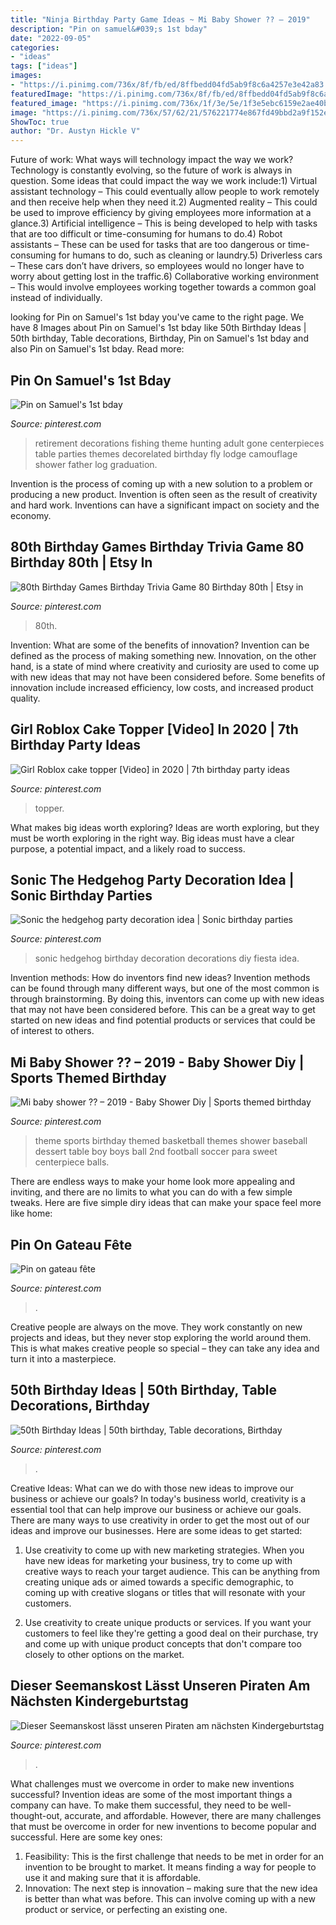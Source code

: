 ```yaml
---
title: "Ninja Birthday Party Game Ideas ~ Mi Baby Shower ?? – 2019"
description: "Pin on samuel&#039;s 1st bday"
date: "2022-09-05"
categories:
- "ideas"
tags: ["ideas"]
images:
- "https://i.pinimg.com/736x/8f/fb/ed/8ffbedd04fd5ab9f8c6a4257e3e42a83.jpg"
featuredImage: "https://i.pinimg.com/736x/8f/fb/ed/8ffbedd04fd5ab9f8c6a4257e3e42a83.jpg"
featured_image: "https://i.pinimg.com/736x/1f/3e/5e/1f3e5ebc6159e2ae40b4b12632bcd7fc.jpg"
image: "https://i.pinimg.com/736x/57/62/21/576221774e867fd49bbd2a9f152e68de.jpg"
ShowToc: true
author: "Dr. Austyn Hickle V"
---
```



Future of work: What ways will technology impact the way we work?
Technology is constantly evolving, so the future of work is always in question. Some ideas that could impact the way we work include:1) Virtual assistant technology – This could eventually allow people to work remotely and then receive help when they need it.2) Augmented reality – This could be used to improve efficiency by giving employees more information at a glance.3) Artificial intelligence – This is being developed to help with tasks that are too difficult or time-consuming for humans to do.4) Robot assistants – These can be used for tasks that are too dangerous or time- consuming for humans to do, such as cleaning or laundry.5) Driverless cars – These cars don’t have drivers, so employees would no longer have to worry about getting lost in the traffic.6) Collaborative working environment – This would involve employees working together towards a common goal instead of individually.

	

		
looking for Pin on Samuel&#039;s 1st bday you've came to the right page. We have 8 Images about Pin on Samuel&#039;s 1st bday like 50th Birthday Ideas | 50th birthday, Table decorations, Birthday, Pin on Samuel&#039;s 1st bday and also Pin on Samuel&#039;s 1st bday. Read more:
		
    
## Pin On Samuel&#039;s 1st Bday

<img loading=lazy src="https://i.pinimg.com/736x/ee/02/98/ee029892e36fe5d2b8568acf03ae1e4b.jpg" onerror="this.onerror=null;this.src='https://tse1.mm.bing.net/th?id=OIP.SfoUCy77ymS6B1FydURergHaJ3&amp;pid=15.1';" alt="Pin on Samuel&#039;s 1st bday">

_Source: pinterest.com_

>retirement decorations fishing theme hunting adult gone centerpieces table parties themes decorelated birthday fly lodge camouflage shower father log graduation. 

	

Invention is the process of coming up with a new solution to a problem or producing a new product. Invention is often seen as the result of creativity and hard work. Inventions can have a significant impact on society and the economy.

    
## 80th Birthday Games Birthday Trivia Game 80 Birthday 80th | Etsy In

<img loading=lazy src="https://i.pinimg.com/736x/1f/3e/5e/1f3e5ebc6159e2ae40b4b12632bcd7fc.jpg" onerror="this.onerror=null;this.src='https://tse1.mm.bing.net/th?id=OIP.O8oxojMURB7oHKLwWfkv-QHaLH&amp;pid=15.1';" alt="80th Birthday Games Birthday Trivia Game 80 Birthday 80th | Etsy in">

_Source: pinterest.com_

>80th. 

	

Invention: What are some of the benefits of innovation?
Invention can be defined as the process of making something new. Innovation, on the other hand, is a state of mind where creativity and curiosity are used to come up with new ideas that may not have been considered before. Some benefits of innovation include increased efficiency, low costs, and increased product quality.

    
## Girl Roblox Cake Topper [Video] In 2020 | 7th Birthday Party Ideas

<img loading=lazy src="https://i.pinimg.com/736x/66/aa/bc/66aabc3b3ad88ecd7cb4426256d3efa4.jpg" onerror="this.onerror=null;this.src='https://tse1.mm.bing.net/th?id=OIP.rCMSC68c2UNH3dylqpodOwHaNK&amp;pid=15.1';" alt="Girl Roblox cake topper [Video] in 2020 | 7th birthday party ideas">

_Source: pinterest.com_

>topper. 

	

What makes big ideas worth exploring?
Ideas are worth exploring, but they must be worth exploring in the right way. Big ideas must have a clear purpose, a potential impact, and a likely road to success.

    
## Sonic The Hedgehog Party Decoration Idea | Sonic Birthday Parties

<img loading=lazy src="https://i.pinimg.com/736x/3b/1c/4d/3b1c4d06e4af4aba58cd22d3c160e47b.jpg" onerror="this.onerror=null;this.src='https://tse2.mm.bing.net/th?id=OIP.DBxz8PHueuzyENkOeVmJjwHaJ3&amp;pid=15.1';" alt="Sonic the hedgehog party decoration idea | Sonic birthday parties">

_Source: pinterest.com_

>sonic hedgehog birthday decoration decorations diy fiesta idea. 

	

Invention methods: How do inventors find new ideas?
Invention methods can be found through many different ways, but one of the most common is through brainstorming. By doing this, inventors can come up with new ideas that may not have been considered before. This can be a great way to get started on new ideas and find potential products or services that could be of interest to others.

    
## Mi Baby Shower ?? – 2019 - Baby Shower Diy | Sports Themed Birthday

<img loading=lazy src="https://i.pinimg.com/736x/20/9b/28/209b28228075b2a0d6fa3f5e5b723c14.jpg" onerror="this.onerror=null;this.src='https://tse2.mm.bing.net/th?id=OIP.x6rIsoW2W84JnfE-mnQn4wAAAA&amp;pid=15.1';" alt="Mi baby shower ?? – 2019 - Baby Shower Diy | Sports themed birthday">

_Source: pinterest.com_

>theme sports birthday themed basketball themes shower baseball dessert table boy boys ball 2nd football soccer para sweet centerpiece balls. 

	

There are endless ways to make your home look more appealing and inviting, and there are no limits to what you can do with a few simple tweaks. Here are five simple diry ideas that can make your space feel more like home:

    
## Pin On Gateau Fête

<img loading=lazy src="https://i.pinimg.com/736x/45/46/3f/45463fb05171e872bc80cf90a572291a.jpg" onerror="this.onerror=null;this.src='https://tse1.mm.bing.net/th?id=OIP.uI4jM4qMm982RYi9MYIT1QHaMv&amp;pid=15.1';" alt="Pin on gateau fête">

_Source: pinterest.com_

>. 

	

Creative people are always on the move. They work constantly on new projects and ideas, but they never stop exploring the world around them. This is what makes creative people so special – they can take any idea and turn it into a masterpiece.

    
## 50th Birthday Ideas | 50th Birthday, Table Decorations, Birthday

<img loading=lazy src="https://i.pinimg.com/736x/57/62/21/576221774e867fd49bbd2a9f152e68de.jpg" onerror="this.onerror=null;this.src='https://tse3.mm.bing.net/th?id=OIP.0K9vtAi-U_4GZ8sotCAmGAHaJ3&amp;pid=15.1';" alt="50th Birthday Ideas | 50th birthday, Table decorations, Birthday">

_Source: pinterest.com_

>. 

	

Creative Ideas: What can we do with those new ideas to improve our business or achieve our goals?
In today's business world, creativity is a essential tool that can help improve our business or achieve our goals. There are many ways to use creativity in order to get the most out of our ideas and improve our businesses. Here are some ideas to get started: 
1. Use creativity to come up with new marketing strategies. When you have new ideas for marketing your business, try to come up with creative ways to reach your target audience. This can be anything from creating unique ads or aimed towards a specific demographic, to coming up with creative slogans or titles that will resonate with your customers. 

2. Use creativity to create unique products or services. If you want your customers to feel like they're getting a good deal on their purchase, try and come up with unique product concepts that don't compare too closely to other options on the market.

    
## Dieser Seemanskost Lässt Unseren Piraten Am Nächsten Kindergeburtstag

<img loading=lazy src="https://i.pinimg.com/736x/8f/fb/ed/8ffbedd04fd5ab9f8c6a4257e3e42a83.jpg" onerror="this.onerror=null;this.src='https://tse1.mm.bing.net/th?id=OIP.7hRIyYOCFfnA3uFto0A49gHaLG&amp;pid=15.1';" alt="Dieser Seemanskost lässt unseren Piraten am nächsten Kindergeburtstag">

_Source: pinterest.com_

>. 

	

What challenges must we overcome in order to make new inventions successful?
Invention ideas are some of the most important things a company can have. To make them successful, they need to be well-thought-out, accurate, and affordable. However, there are many challenges that must be overcome in order for new inventions to become popular and successful. Here are some key ones:
1. Feasibility: This is the first challenge that needs to be met in order for an invention to be brought to market. It means finding a way for people to use it and making sure that it is affordable.
2. Innovation: The next step is innovation – making sure that the new idea is better than what was before. This can involve coming up with a new product or service, or perfecting an existing one. 
